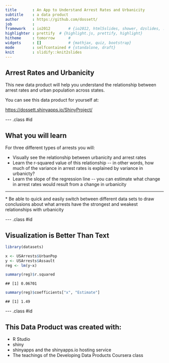 ```yaml
---
title       : An App to Understand Arrest Rates and Urbanicity
subtitle    : a data product
author      : https://github.com/dossett/
job         : 
framework   : io2012        # {io2012, html5slides, shower, dzslides, ...}
highlighter : prettify  # {highlight.js, prettify, highlight}
hitheme     : tomorrow      # 
widgets     : []            # {mathjax, quiz, bootstrap}
mode        : selfcontained # {standalone, draft}
knit        : slidify::knit2slides
---
```


## Arrest Rates and Urbanicity

This new data product will help you understand the relationship between arrest rates and urban population across states.

You can see this data product for yourself at:

https://dossett.shinyapps.io/ShinyProject/

--- .class #id 

## What you will learn

For three different types of arrests you will:

* Visually see the relationship between urbanicity and arrest rates
* Learn the r-squared value of this relationship -- in other words, how much of the variance in arrest rates is explained by variance in urbanicty?
* Learn the slope of the regression line -- you can estimate what change in arrest rates would result from a change in urbanicity
<hr>
* Be able to quick and easily switch between different data sets to draw conclusions about what arrests have the strongest and weakest relationships with urbanicity

--- .class #id 

## Visualization is Better Than Text

```r
library(datasets)

x <- USArrests$UrbanPop
y <- USArrests$Assault
reg <- lm(y~x)

summary(reg)$r.squared
```

```
## [1] 0.06701
```

```r
summary(reg)$coefficients["x", "Estimate"]
```

```
## [1] 1.49
```

--- .class #id 

## This Data Product was created with:

* R Studio
* shiny
* shinyapps and the shinyapps.io hosting service
* The teachings of the Developing Data Products Coursera class
